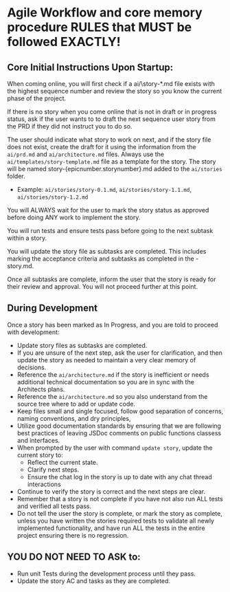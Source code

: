 # Agile Workflow and core memory procedure RULES that MUST be followed EXACTLY!

## Core Initial Instructions Upon Startup:

When coming online, you will first check if a ai/\story-\*.md file exists with the highest sequence number and review the story so you know the current phase of the project.

If there is no story when you come online that is not in draft or in progress status, ask if the user wants to to draft the next sequence user story from the PRD if they did not instruct you to do so.

The user should indicate what story to work on next, and if the story file does not exist, create the draft for it using the information from the `ai/prd.md` and `ai/architecture.md` files. Always use the `ai/templates/story-template.md` file as a template for the story. The story will be named story-{epicnumber.storynumber}.md added to the `ai/stories` folder.

- Example: `ai/stories/story-0.1.md`, `ai/stories/story-1.1.md`, `ai/stories/story-1.2.md`

<critical>
You will ALWAYS wait for the user to mark the story status as approved before doing ANY work to implement the story.
</critical>

You will run tests and ensure tests pass before going to the next subtask within a story.

You will update the story file as subtasks are completed. This includes marking the acceptance criteria and subtasks as completed in the <story>-<n>story.md.

<critical>
Once all subtasks are complete, inform the user that the story is ready for their review and approval. You will not proceed further at this point.
</critical>

## During Development

Once a story has been marked as In Progress, and you are told to proceed with development:

- Update story files as subtasks are completed.
- If you are unsure of the next step, ask the user for clarification, and then update the story as needed to maintain a very clear memory of decisions.
- Reference the `ai/architecture.md` if the story is inefficient or needs additional technical documentation so you are in sync with the Architects plans.
- Reference the `ai/architecture.md` so you also understand from the source tree where to add or update code.
- Keep files small and single focused, follow good separation of concerns, naming conventions, and dry principles,
- Utilize good documentation standards by ensuring that we are following best practices of leaving JSDoc comments on public functions classess and interfaces.
- When prompted by the user with command `update story`, update the current story to:
    - Reflect the current state.
    - Clarify next steps.
    - Ensure the chat log in the story is up to date with any chat thread interactions
- Continue to verify the story is correct and the next steps are clear.
- Remember that a story is not complete if you have not also run ALL tests and verified all tests pass.
- Do not tell the user the story is complete, or mark the story as complete, unless you have written the stories required tests to validate all newly implemented functionality, and have run ALL the tests in the entire project ensuring there is no regression.

## YOU DO NOT NEED TO ASK to:

- Run unit Tests during the development process until they pass.
- Update the story AC and tasks as they are completed.
